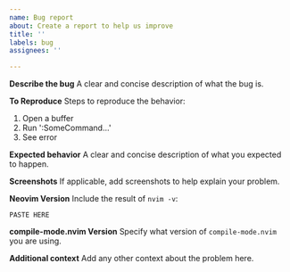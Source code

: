 ```yaml
---
name: Bug report
about: Create a report to help us improve
title: ''
labels: bug
assignees: ''

---
```


**Describe the bug**
A clear and concise description of what the bug is.

**To Reproduce**
Steps to reproduce the behavior:
1. Open a buffer
2. Run ':SomeCommand...'
3. See error

**Expected behavior**
A clear and concise description of what you expected to happen.

**Screenshots**
If applicable, add screenshots to help explain your problem.

**Neovim Version**
Include the result of `nvim -v`:

```
PASTE HERE
```

**compile-mode.nvim Version**
Specify what version of `compile-mode.nvim` you are using.

**Additional context**
Add any other context about the problem here.

